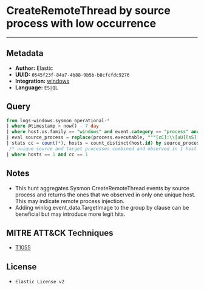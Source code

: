 # CreateRemoteThread by source process with low occurrence

---

## Metadata

- **Author:** Elastic
- **UUID:** `0545f23f-84a7-4b88-9b5b-b8cfcfdc9276`
- **Integration:** [windows](https://docs.elastic.co/integrations/windows)
- **Language:** `ES|QL`

## Query

```sql
from logs-windows.sysmon_operational-* 
| where @timestamp > now() - 7 day
| where host.os.family == "windows" and event.category == "process" and event.action == "CreateRemoteThread"
| eval source_process = replace(process.executable, """[cC]:\\[uU][sS][eE][rR][sS]\\[a-zA-Z0-9ñ\.\-\_\$~ ]+\\""", "C:\\\\users\\\\user\\\\")
| stats cc = count(*), hosts = count_distinct(host.id) by source_process
 /* unique source and target processes combined and observed in 1 host */
| where hosts == 1 and cc == 1
```

## Notes

- This hunt aggregates Sysmon CreateRemoteThread events by source process and returns the ones that we observed in only one unique host. This may indicate remote process injection.
- Adding winlog.event_data.TargetImage to the group by clause can be beneficial but may introduce more legit hits.
## MITRE ATT&CK Techniques

- [T1055](https://attack.mitre.org/techniques/T1055)

## License

- `Elastic License v2`
